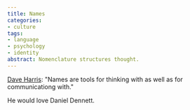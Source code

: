 ```yaml
---
title: Names
categories:
- culture
tags:
- language
- psychology
- identity
abstract: Nomenclature structures thought.
---
```


[Dave Harris][1]: "Names are tools for thinking with as well as for communicationg with."

   [1]: http://www.c2.com/cgi/wiki?PatternInEverything

He would love Daniel Dennett.
